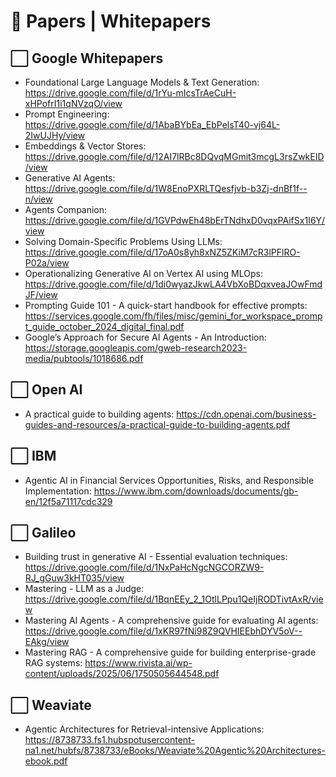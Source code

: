 #  🧠 Papers | Whitepapers 

## ⬜ Google Whitepapers
* Foundational Large Language Models & Text Generation: https://drive.google.com/file/d/1rYu-mIcsTrAeCuH-xHPofrI1i1qNVzqO/view
* Prompt Engineering: https://drive.google.com/file/d/1AbaBYbEa_EbPelsT40-vj64L-2IwUJHy/view
* Embeddings & Vector Stores: https://drive.google.com/file/d/12AI7lRBc8DQvqMGmit3mcgL3rsZwkEID/view
* Generative AI Agents: https://drive.google.com/file/d/1W8EnoPXRLTQesfjvb-b3Zj-dnBf1f--n/view
* Agents Companion: https://drive.google.com/file/d/1GVPdwEh48bErTNdhxD0vqxPAifSx1I6Y/view
* Solving Domain-Specific Problems Using LLMs: https://drive.google.com/file/d/17oA0s8yh8xNZ5ZKiM7cR3lPFlRO-P02a/view
* Operationalizing Generative AI on Vertex AI using MLOps: https://drive.google.com/file/d/1di0wyazJkwLA4VbXoBDqxveaJOwFmdJF/view
* Prompting Guide 101 - A quick-start handbook for effective prompts: https://services.google.com/fh/files/misc/gemini_for_workspace_prompt_guide_october_2024_digital_final.pdf
* Google’s Approach for Secure AI Agents - An Introduction: https://storage.googleapis.com/gweb-research2023-media/pubtools/1018686.pdf


## ⬜ Open AI
* A practical guide to building agents: https://cdn.openai.com/business-guides-and-resources/a-practical-guide-to-building-agents.pdf

## ⬜ IBM 
* Agentic AI in Financial Services Opportunities, Risks, and Responsible Implementation: https://www.ibm.com/downloads/documents/gb-en/12f5a71117cdc329


## ⬜ Galileo
* Building trust in generative AI - Essential evaluation techniques: https://drive.google.com/file/d/1NxPaHcNgcNGCORZW9-RJ_gGuw3kHT035/view
* Mastering - LLM as a Judge: https://drive.google.com/file/d/1BqnEEy_2_1OtlLPpu1QeIjRODTivtAxR/view
* Mastering AI Agents - A comprehensive guide for evaluating AI agents: https://drive.google.com/file/d/1xKR97fNi98Z9QVHIEEbhDYV5oV--EAkg/view
* Mastering RAG - A comprehensive guide for building enterprise-grade RAG systems: https://www.rivista.ai/wp-content/uploads/2025/06/1750505644548.pdf

## ⬜ Weaviate
* Agentic Architectures for Retrieval-intensive Applications: https://8738733.fs1.hubspotusercontent-na1.net/hubfs/8738733/eBooks/Weaviate%20Agentic%20Architectures-ebook.pdf
